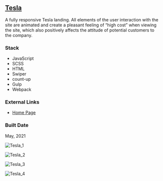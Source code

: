 [Tesla](https://pet-tesla.firebaseapp.com/)
----------------------------------------------------------------------------

A fully responsive Tesla landing. All elements of the user interaction with the site are animated and create a pleasant feeling of “high cost” when viewing the site, which also positively affects the attitude of potential customers to the company.

### Stack

*   JavaScript
*   SCSS
*   HTML
*   Swiper
*   count-up
*   Gulp
*   Webpack

### External Links

*   [Home Page](https://pet-tesla.firebaseapp.com/)

### Built Date

May, 2021

![Tesla_1](https://firebasestorage.googleapis.com/v0/b/petrinich-sergey----portfolio.appspot.com/o/PET_Tesla%2FTesla_1.jpg?alt=media&token=1d48f4fa-e87c-4a56-ba68-92da8b942fdc)

![Tesla_2](https://firebasestorage.googleapis.com/v0/b/petrinich-sergey----portfolio.appspot.com/o/PET_Tesla%2FTesla_2.jpg?alt=media&token=1370b6e3-c1b0-4b52-adbc-dd731dba3998)

![Tesla_3](https://firebasestorage.googleapis.com/v0/b/petrinich-sergey----portfolio.appspot.com/o/PET_Tesla%2FTesla_3.jpg?alt=media&token=4c8b745b-86eb-4992-ab9d-6c885e7eb511)

![Tesla_4](https://firebasestorage.googleapis.com/v0/b/petrinich-sergey----portfolio.appspot.com/o/PET_Tesla%2FTesla_4.jpg?alt=media&token=42a8ca10-72c4-41a2-85e1-fd4d950dbf2f)
